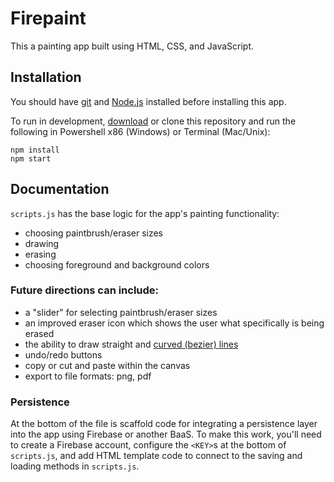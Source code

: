 # Firepaint

This a painting app built using HTML, CSS, and JavaScript.

## Installation

You should have [git](https://git-scm.com/downloads) and [Node.js](https://nodejs.org/en/) installed before installing this app.

To run in development, [download](https://github.com/neilthawani/firepaint/archive/master.zip) or clone this repository and run the following in Powershell x86 (Windows) or Terminal (Mac/Unix):

```
npm install
npm start
```

## Documentation

`scripts.js` has the base logic for the app's painting functionality:

- choosing paintbrush/eraser sizes
- drawing
- erasing
- choosing foreground and background colors

### Future directions can include:

- a "slider" for selecting paintbrush/eraser sizes
- an improved eraser icon which shows the user what specifically is being erased
- the ability to draw straight and [curved (bezier) lines](https://www.w3schools.com/tags/canvas_beziercurveto.asp)
- undo/redo buttons
- copy or cut and paste within the canvas
- export to file formats: png, pdf

### Persistence

At the bottom of the file is scaffold code for integrating a persistence layer into the app using Firebase or another BaaS. To make this work, you'll need to create a Firebase account, configure the `<KEY>`s at the bottom of `scripts.js`, and add HTML template code to connect to the saving and loading methods in `scripts.js`.
